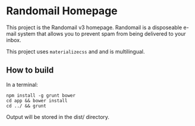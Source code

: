 # Randomail Homepage

This project is the Randomail v3 homepage. Randomail is a disposeable e-mail system that allows you to prevent spam from being delivered to your inbox.

This project uses `materializecss` and and is multilingual.

## How to build

In a terminal:

```
npm install -g grunt bower
cd app && bower install
cd ../ && grunt
```

Output will be stored in the dist/ directory.
